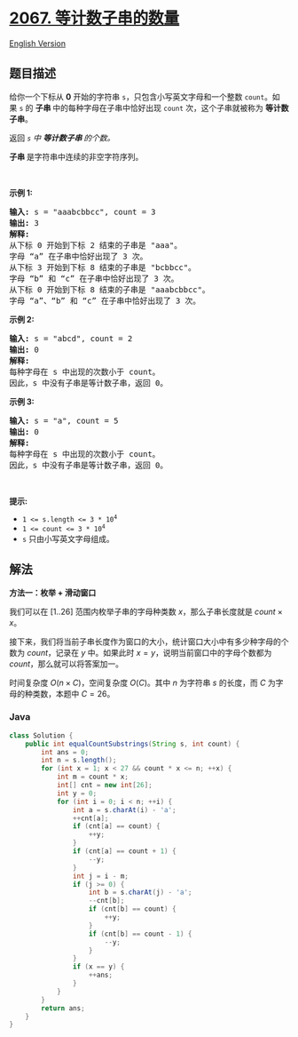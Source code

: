 # [2067. 等计数子串的数量](https://leetcode.cn/problems/number-of-equal-count-substrings)

[English Version](/solution/2000-2099/2067.Number%20of%20Equal%20Count%20Substrings/README_EN.md)

## 题目描述

<!-- 这里写题目描述 -->

<p>给你一个下标从 <strong>0</strong>&nbsp;开始的字符串 <code>s</code>，只包含小写英文字母和一个整数 <code>count</code>。如果&nbsp;<code>s</code>&nbsp;的&nbsp;<strong>子串 </strong>中的每种字母在子串中恰好出现 <code>count</code> 次，这个子串就被称为&nbsp;<strong>等计数子串</strong>。</p>

<p>返回<em> <code>s</code> 中&nbsp;<strong>等计数子串&nbsp;</strong>的个数。</em></p>

<p><strong>子串&nbsp;</strong>是字符串中连续的非空字符序列。</p>

<p>&nbsp;</p>

<p><strong>示例 1:</strong></p>

<pre>
<strong>输入:</strong> s = "aaabcbbcc", count = 3
<strong>输出:</strong> 3
<strong>解释:</strong>
从下标 0 开始到下标 2 结束的子串是 "aaa"。
字母 “a” 在子串中恰好出现了 3 次。
从下标 3 开始到下标 8 结束的子串是 "bcbbcc"。
字母 “b” 和 “c” 在子串中恰好出现了 3 次。
从下标 0 开始到下标 8 结束的子串是 "aaabcbbcc"。
字母 “a”、“b” 和 “c” 在子串中恰好出现了 3 次。
</pre>

<p><strong>示例 2:</strong></p>

<pre>
<strong>输入:</strong> s = "abcd", count = 2
<strong>输出:</strong> 0
<strong>解释:</strong>
每种字母在 s 中出现的次数小于 count。
因此，s 中没有子串是等计数子串，返回 0。
</pre>

<p><strong>示例 3:</strong></p>

<pre>
<strong>输入:</strong> s = "a", count = 5
<strong>输出:</strong> 0
<strong>解释:</strong>
每种字母在 s 中出现的次数小于 count。
因此，s 中没有子串是等计数子串，返回 0。</pre>

<p>&nbsp;</p>

<p><strong>提示:</strong></p>

<ul>
	<li><code>1 &lt;= s.length &lt;= 3 * 10<sup>4</sup></code></li>
	<li><code>1 &lt;= count &lt;= 3 * 10<sup>4</sup></code></li>
	<li><code>s</code> 只由小写英文字母组成。</li>
</ul>

## 解法

**方法一：枚举 + 滑动窗口**

我们可以在 $[1..26]$ 范围内枚举子串的字母种类数 $x$，那么子串长度就是 $count \times x$。

接下来，我们将当前子串长度作为窗口的大小，统计窗口大小中有多少种字母的个数为 $count$，记录在 $y$ 中。如果此时 $x = y$，说明当前窗口中的字母个数都为 $count$，那么就可以将答案加一。

时间复杂度 $O(n \times C)$，空间复杂度 $O(C)$。其中 $n$ 为字符串 $s$ 的长度，而 $C$ 为字母的种类数，本题中 $C = 26$。

### **Java**

```java
class Solution {
    public int equalCountSubstrings(String s, int count) {
        int ans = 0;
        int n = s.length();
        for (int x = 1; x < 27 && count * x <= n; ++x) {
            int m = count * x;
            int[] cnt = new int[26];
            int y = 0;
            for (int i = 0; i < n; ++i) {
                int a = s.charAt(i) - 'a';
                ++cnt[a];
                if (cnt[a] == count) {
                    ++y;
                }
                if (cnt[a] == count + 1) {
                    --y;
                }
                int j = i - m;
                if (j >= 0) {
                    int b = s.charAt(j) - 'a';
                    --cnt[b];
                    if (cnt[b] == count) {
                        ++y;
                    }
                    if (cnt[b] == count - 1) {
                        --y;
                    }
                }
                if (x == y) {
                    ++ans;
                }
            }
        }
        return ans;
    }
}
```
